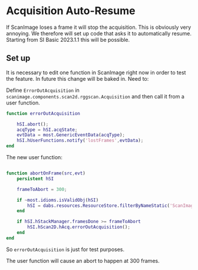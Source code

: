 # Acquisition Auto-Resume

If ScanImage loses a frame it will stop the acquisition. This is obviously very annoying. 
We therefore will set up code that asks it to automatically resume. Starting from 
SI Basic 2023.1.1 this will be possible. 



## Set up
It is necessary to edit one function in ScanImage right now in order to test the feature. 
In future this change will be baked in. Need to:

Define `ErrorOutAcquisition` in `scanimage.components.scan2d.rggscan.Acquisition` and then call it from a user function.



```matlab
function errorOutAcquisition

    hSI.abort();
    acqType = hSI.acqState;
    evtData = most.GenericEventData(acqType);
    hSI.hUserFunctions.notify('lostFrames',evtData);
end
```


The new user function:

```matlab

function abortOnFrame(src,evt)
    persistent hSI

    frameToAbort = 300;

    if ~most.idioms.isValidObj(hSI)
        hSI = dabs.resources.ResourceStore.filterByNameStatic('ScanImage');
    end

    if hSI.hStackManager.framesDone >= frameToAbort
        hSI.hScan2D.hAcq.errorOutAcquisition();
    end
end
```


So `errorOutAcquisition` is just for test purposes. 


The user function will cause an abort to happen at 300 frames. 

 
